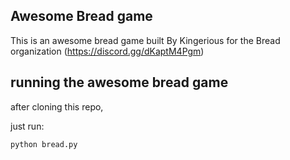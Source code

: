 ## Awesome Bread game

This is an awesome bread game built By Kingerious for the Bread organization (https://discord.gg/dKaptM4Pgm)


## running the awesome bread game

after cloning this repo,

just run:
```bash
python bread.py
```